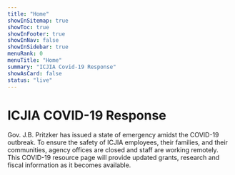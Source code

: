 ```yaml
---
title: "Home"
showInSitemap: true
showToc: true
showInFooter: true
showInNav: false
showInSidebar: true
menuRank: 0
menuTitle: "Home"
summary: "ICJIA Covid-19 Response"
showAsCard: false
status: "live"
---
```


# ICJIA COVID-19 Response

Gov. J.B. Pritzker has issued a state of emergency amidst the COVID-19 outbreak. To ensure the safety of ICJIA employees, their families, and their communities, agency offices are closed and staff are working remotely. This COVID-19 resource page will provide updated grants, research and fiscal information as it becomes available.
